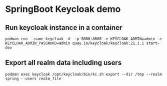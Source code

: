 # SpringBoot Keycloak demo


## Run keycloak instance in a container
```shell
podman run --name keycloak -d  -p 8080:8080 -e KEYCLOAK_ADMIN=admin -e KEYCLOAK_ADMIN_PASSWORD=admin quay.io/keycloak/keycloak:21.1.1 start-dev
```

## Export all realm data including users
```shell
podman exec keycloak /opt/keycloak/bin/kc.sh export --dir /tmp --realm spring --users realm_file
```